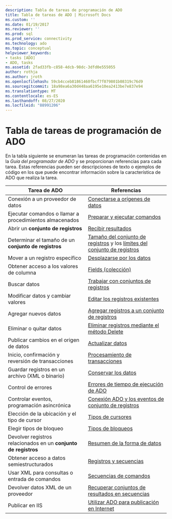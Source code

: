 ```yaml
---
description: Tabla de tareas de programación de ADO
title: Tabla de tareas de ADO | Microsoft Docs
ms.custom: ''
ms.date: 01/19/2017
ms.reviewer: ''
ms.prod: sql
ms.prod_service: connectivity
ms.technology: ado
ms.topic: conceptual
helpviewer_keywords:
- tasks [ADO]
- ADO, tasks
ms.assetid: 2fad33fb-c858-4dcb-98dc-3dfd0e555055
author: rothja
ms.author: jroth
ms.openlocfilehash: 59cb4cceb81861460fbcf7f079801b08319c76d9
ms.sourcegitcommit: 18a98ea6a30d448aa6195e10ea2413be7e837e94
ms.translationtype: MT
ms.contentlocale: es-ES
ms.lasthandoff: 08/27/2020
ms.locfileid: "88991206"
---
```

# <a name="ado-programming-task-table"></a>Tabla de tareas de programación de ADO
En la tabla siguiente se enumeran las tareas de programación contenidas en la *Guía del programador de ADO* y se proporcionan referencias para cada tarea. Estas referencias pueden ser descripciones de texto o ejemplos de código en los que puede encontrar información sobre la característica de ADO que realiza la tarea.

|Tarea de ADO|Referencias|
|--------------|----------------|
|Conexión a un proveedor de datos|[Conectarse a orígenes de datos](./data/connecting-to-data-sources.md)|
|Ejecutar comandos o llamar a procedimientos almacenados|[Preparar y ejecutar comandos](./data/preparing-and-executing-commands.md)|
|Abrir un **conjunto de registros**|[Recibir resultados](./data/receiving-results.md)|
|Determinar el tamaño de un **conjunto de registros**|[Tamaño del conjunto de registros](./data/current-record-and-size-of-recordset.md) y los [límites del conjunto de registros](./data/boundaries-of-a-recordset.md)|
|Mover a un registro específico|[Desplazarse por los datos](./data/navigating-through-data.md)|
|Obtener acceso a los valores de columna|[Fields (colección)](./data/the-fields-collection.md)|
|Buscar datos|[Trabajar con conjuntos de registros](./data/working-with-recordsets.md)|
|Modificar datos y cambiar valores|[Editar los registros existentes](./data/editing-existing-records.md)|
|Agregar nuevos datos|[Agregar registros a un conjunto de registros](./data/adding-records.md)|
|Eliminar o quitar datos|[Eliminar registros mediante el método Delete](./data/deleting-records-using-the-delete-method.md)|
|Publicar cambios en el origen de datos|[Actualizar datos](./data/updating-data.md)|
|Inicio, confirmación y reversión de transacciones|[Procesamiento de transacciones](./data/transaction-processing.md)|
|Guardar registros en un archivo (XML o binario)|[Conservar los datos](./data/persisting-data.md)|
|Control de errores|[Errores de tiempo de ejecución de ADO](./data/ado-errors.md)|
|Controlar eventos, programación asincrónica|[Conexión ADO y los eventos de conjunto de registros](./data/ado-event-handler-summary.md)|
|Elección de la ubicación y el tipo de cursor|[Tipos de cursores](./data/types-of-cursors-ado.md)|
|Elegir tipos de bloqueo|[Tipos de bloqueos](./data/types-of-locks.md)|
|Devolver registros relacionados en un **conjunto de registros**|[Resumen de la forma de datos](./data/data-shaping-overview.md)|
|Obtener acceso a datos semiestructurados|[Registros y secuencias](./data/records-and-streams.md)|
|Usar XML para consultas o entrada de comandos|[Secuencias de comandos](./data/command-streams.md)|
|Devolver datos XML de un proveedor|[Recuperar conjuntos de resultados en secuencias](./data/retrieving-resultsets-into-streams.md)|
|Publicar en IIS|[Utilizar ADO para publicación en Internet](./data/using-ado-for-internet-publishing.md)|